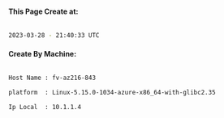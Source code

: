 
   
#### This Page Create at:

```bash

2023-03-28 - 21:40:33 UTC

```

#### Create By Machine:

```bash

Host Name : fv-az216-843

platform  : Linux-5.15.0-1034-azure-x86_64-with-glibc2.35

Ip Local  : 10.1.1.4

```

